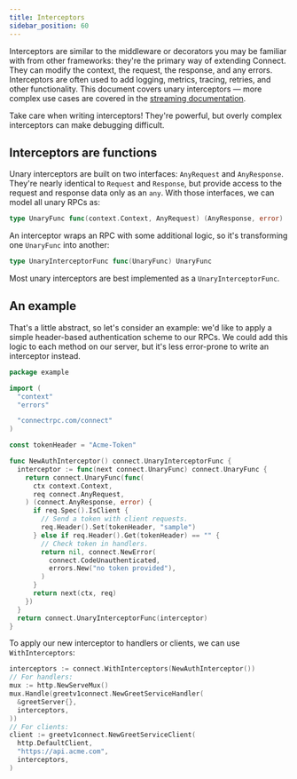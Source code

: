 ```yaml
---
title: Interceptors
sidebar_position: 60
---
```


Interceptors are similar to the middleware or decorators you may be familiar
with from other frameworks: they're the primary way of extending Connect. They
can modify the context, the request, the response, and any errors. Interceptors
are often used to add logging, metrics, tracing, retries, and other
functionality. This document covers unary interceptors &mdash; more complex use
cases are covered in the [streaming documentation](streaming.md).

Take care when writing interceptors! They're powerful, but overly complex
interceptors can make debugging difficult.

## Interceptors are functions

Unary interceptors are built on two interfaces: `AnyRequest` and `AnyResponse`.
They're nearly identical to `Request` and `Response`, but provide access to the
request and response data only as an `any`. With those interfaces, we can model
all unary RPCs as:

```go
type UnaryFunc func(context.Context, AnyRequest) (AnyResponse, error)
```

An interceptor wraps an RPC with some additional logic, so it's transforming
one `UnaryFunc` into another:

```go
type UnaryInterceptorFunc func(UnaryFunc) UnaryFunc
```

Most unary interceptors are best implemented as a `UnaryInterceptorFunc`.

## An example

That's a little abstract, so let's consider an example: we'd like to apply a
simple header-based authentication scheme to our RPCs. We could add this logic
to each method on our server, but it's less error-prone to write an interceptor
instead.

```go
package example

import (
  "context"
  "errors"

  "connectrpc.com/connect"
)

const tokenHeader = "Acme-Token"

func NewAuthInterceptor() connect.UnaryInterceptorFunc {
  interceptor := func(next connect.UnaryFunc) connect.UnaryFunc {
    return connect.UnaryFunc(func(
      ctx context.Context,
      req connect.AnyRequest,
    ) (connect.AnyResponse, error) {
      if req.Spec().IsClient {
        // Send a token with client requests.
        req.Header().Set(tokenHeader, "sample")
      } else if req.Header().Get(tokenHeader) == "" {
        // Check token in handlers.
        return nil, connect.NewError(
          connect.CodeUnauthenticated,
          errors.New("no token provided"),
        )
      }
      return next(ctx, req)
    })
  }
  return connect.UnaryInterceptorFunc(interceptor)
}
```

To apply our new interceptor to handlers or clients, we can use
`WithInterceptors`:

```go
interceptors := connect.WithInterceptors(NewAuthInterceptor())
// For handlers:
mux := http.NewServeMux()
mux.Handle(greetv1connect.NewGreetServiceHandler(
  &greetServer{},
  interceptors,
))
// For clients:
client := greetv1connect.NewGreetServiceClient(
  http.DefaultClient,
  "https://api.acme.com",
  interceptors,
)
```
